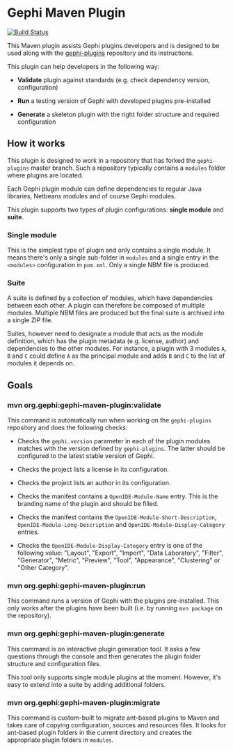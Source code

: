 # Gephi Maven Plugin

[![Build Status](https://travis-ci.org/gephi/gephi-maven-plugin.svg?branch=master)](https://travis-ci.org/gephi/gephi-maven-plugin)

This Maven plugin assists Gephi plugins developers and is designed to be used along with the [gephi-plugins](https://github.com/gephi/gephi-plugins) repository and its instructions.

This plugin can help developers in the following way:

- **Validate** plugin against standards (e.g. check dependency version, configuration)

- **Run** a testing version of Gephi with developed plugins pre-installed

- **Generate** a skeleton plugin with the right folder structure and required configuration

## How it works

This plugin is designed to work in a repository that has forked the `gephi-plugins` master branch. Such a repository typically contains a `modules` folder where plugins are located.

Each Gephi plugin module can define dependencies to regular Java libraries, Netbeans modules and of course Gephi modules.

This plugin supports two types of plugin configurations: **single module** and **suite**.

### Single module

This is the simplest type of plugin and only contains a single module. It means there's only a single sub-folder in `modules` and a single entry in the `<modules>` configuration in `pom.xml`. Only a single NBM file is produced.

### Suite

A suite is defined by a collection of modules, which have dependencies between each other. A plugin can therefore be composed of multiple modules. Multiple NBM files are produced but the final suite is archived into a single ZIP file.

Suites, however need to designate a module that acts as the module definition, which has the plugin metadata (e.g. license, author) and dependencies to the other modules. For instance, a plugin with 3 modules `A`, `B` and `C` could define `A` as the principal module and adds `B` and `C` to the list of modules it depends on.

## Goals

### mvn org.gephi:gephi-maven-plugin:validate

This command is automatically run when working on the `gephi-plugins` repository and does the following checks:

- Checks the `gephi.version` parameter in each of the plugin modules matches with the version defined by `gephi-plugins`. The latter should be configured to the latest stable version of Gephi.

- Checks the project lists a license in its configuration.

- Checks the project lists an author in its configuration. 

- Checks the manifest contains a `OpenIDE-Module-Name` entry. This is the branding name of the plugin and should be filled.

- Checks the manifest contains the `OpenIDE-Module-Short-Description`, `OpenIDE-Module-Long-Description` and `OpenIDE-Module-Display-Category` entries. 

- Checks the `OpenIDE-Module-Display-Category` entry is one of the following value: "Layout", "Export", "Import", "Data Laboratory", "Filter", "Generator", "Metric", "Preview", "Tool", "Appearance", "Clustering" or "Other Category".

### mvn org.gephi:gephi-maven-plugin:run

This command runs a version of Gephi with the plugins pre-installed. This only works after the plugins have been built (i.e. by running `mvn package` on the repository).

### mvn org.gephi:gephi-maven-plugin:generate

This command is an interactive plugin generation tool. It asks a few questions through the console and then generates the plugin folder structure and configuration files.

This tool only supports single module plugins at the moment. However, it's easy to extend into a suite by adding additional folders.

### mvn org.gephi:gephi-maven-plugin:migrate

This command is custom-built to migrate ant-based plugins to Maven and takes care of copying configuration, sources and resources files. It looks for ant-based plugin folders in the current directory and creates the appropriate plugin folders in `modules`.
